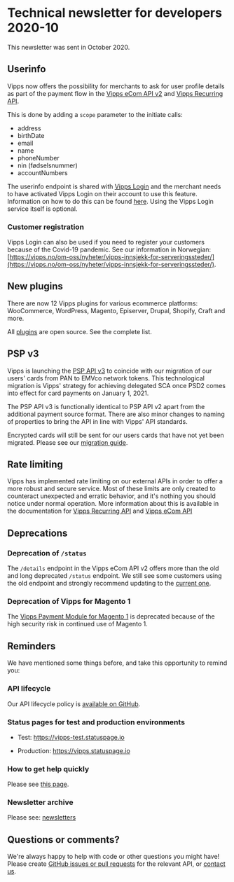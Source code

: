 <!-- START_METADATA
---
title: Technical newsletter for developers 2020-10
sidebar_label: 2020-10
sidebar_position: 77
pagination_next: null
pagination_prev: null
---
END_METADATA -->

# Technical newsletter for developers 2020-10

This newsletter was sent in October 2020.

## Userinfo

Vipps now offers the possibility for merchants to ask for user profile details as part of the payment flow in the
[Vipps eCom API v2](https://developer.vippsmobilepay.com/docs/APIs/ecom-api/vipps-ecom-api#userinfo)
and
[Vipps Recurring API](https://developer.vippsmobilepay.com/docs/APIs/recurring-api/vipps-recurring-api#userinfo).

This is done by adding a `scope` parameter to the initiate calls:

- address
- birthDate
- email
- name
- phoneNumber
- nin (fødselsnummer)
- accountNumbers

The userinfo endpoint is shared with
[Vipps Login](https://developer.vippsmobilepay.com/docs/APIs/login-api)
and the merchant needs to have
activated Vipps Login on their account to use this feature. Information on how
to do this can be found
[here](https://developer.vippsmobilepay.com/docs/APIs/login-api/vipps-login-api-faq#how-can-i-activate-and-set-up-vipps-login).
Using the Vipps Login service itself is optional.

### Customer registration

Vipps Login can also be used if you need to register your customers because of
the Covid-19 pandemic. See our information in Norwegian:
[https://vipps.no/om-oss/nyheter/vipps-innsjekk-for-serveringssteder/](https://vipps.no/om-oss/nyheter/vipps-innsjekk-for-serveringssteder/).

## New plugins

There are now 12 Vipps plugins for various ecommerce platforms:
WooCommerce, WordPress, Magento, Episerver, Drupal, Shopify, Craft and more.

All [plugins](https://developer.vippsmobilepay.com/docs/vipps-plugins) are open source. See the complete list.

## PSP v3

Vipps is launching the
[PSP API v3](https://developer.vippsmobilepay.com/docs/APIs/psp-api)
to coincide with our migration of our users' cards from PAN to EMVco network
tokens. This technological migration is Vipps' strategy for achieving delegated
SCA once PSD2 comes into effect for card payments on January 1, 2021.

The PSP API v3 is functionally identical to PSP API v2 apart from the
additional payment source format. There are also minor changes to naming of
properties to bring the API in line with Vipps' API standards.

Encrypted cards will still be sent for our users cards that have not yet been
migrated. Please see our [migration guide](https://developer.vippsmobilepay.com/docs/APIs/psp-api/v2-deprecation).

## Rate limiting

Vipps has implemented rate limiting on our external APIs in order to offer a
more robust and secure service. Most of these limits are only created to
counteract unexpected and erratic behavior, and it's nothing you should notice
under normal operation. More information about this is available in the
documentation for
[Vipps Recurring API](https://developer.vippsmobilepay.com/docs/APIs/recurring-api/vipps-recurring-api#rate-limiting)
and
[Vipps eCom API](https://developer.vippsmobilepay.com/docs/APIs/ecom-api/vipps-ecom-api#rate-limiting)

## Deprecations

### Deprecation of `/status`

The `/details` endpoint in the Vipps eCom API v2 offers more than the old
and long deprecated `/status` endpoint. We still see some customers using
the old endpoint and strongly recommend updating to the
[current one](https://developer.vippsmobilepay.com/docs/APIs/ecom-api/vipps-ecom-api#get-payment-details).

### Deprecation of Vipps for Magento 1

The
[Vipps Payment Module for Magento 1](https://github.com/vippsas/vipps-magento-v1/blob/master/README.md)
is deprecated because of the high security risk in continued use of Magento 1.

## Reminders

We have mentioned some things before, and take this opportunity to remind you:

### API lifecycle

Our API lifecycle policy is
[available on GitHub](../common-topics/api-lifecycle.md).

### Status pages for test and production environments

- Test: <https://vipps-test.statuspage.io>

- Production: <https://vipps.statuspage.io>

### How to get help quickly

Please see
[this page](https://developer.vippsmobilepay.com/docs/vipps-developers/contact).

### Newsletter archive

Please see: [newsletters](https://developer.vippsmobilepay.com/docs/vipps-developers/newsletters)

## Questions or comments?

We're always happy to help with code or other questions you might have!
Please create [GitHub issues or pull requests](https://github.com/vippsas)
for the relevant API,
or [contact us](https://developer.vippsmobilepay.com/docs/vipps-developers/contact).
